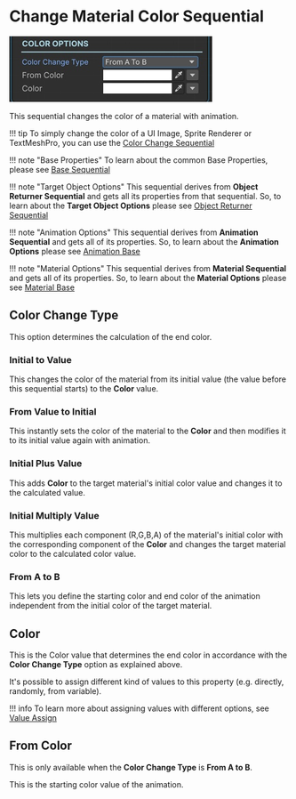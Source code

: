 # Change Material Color Sequential

![Change Material Color Sequential](/img/sequential_changematerialcolor.jpg)

This sequential changes the color of a material with animation.


!!! tip
    To simply change the color of a UI Image, Sprite Renderer or TextMeshPro, you can use the [Color Change Sequential](../animationsequentials/sequential_changecolor.md)

!!! note "Base Properties"
    To learn about the common Base Properties, please see [Base Sequential](../sequential_base.md)

!!! note "Target Object Options"
    This sequential derives from __Object Returner Sequential__ and gets all its properties from that sequential. So, to learn about the __Target Object Options__ please see [Object Returner Sequential](../sequentialobjectreturner/index.md)

!!! note "Animation Options"
    This sequential derives from __Animation Sequential__ and gets all of its properties. So, to learn about the __Animation Options__ please see [Animation Base](../animationsequentials/index.md)

!!! note "Material Options"
    This sequential derives from __Material Sequential__ and gets all of its properties. So, to learn about the __Material Options__ please see [Material Base](index.md)

## Color Change Type

This option determines the calculation of the end color.

### Initial to Value

This changes the color of the material from its initial value (the value before this sequential starts) to the __Color__ value.


### From Value to Initial

This instantly sets the color of the material to the __Color__ and then modifies it to its initial value again with animation.

### Initial Plus Value

This adds __Color__ to the target material's initial color value and changes it to the calculated value.
 

### Initial Multiply Value

This multiplies each component (R,G,B,A) of the material's initial color with the corresponding component of the __Color__ and changes the target material color to the calculated color value.

### From A to B

This lets you define the starting color and end color of the animation independent from the initial color of the target material.


## Color

This is the Color value that determines the end color in accordance with the __Color Change Type__ option as explained above.

It's possible to assign different kind of values to this property (e.g. directly, randomly, from variable).


!!! info
    To learn more about assigning values with different options, see [Value Assign](../../valueassign.md)



## From Color

This is only available when the __Color Change Type__ is __From A to B__.

This is the starting color value of the animation.

